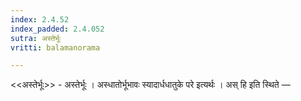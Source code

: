 ```yaml
---
index: 2.4.52
index_padded: 2.4.052
sutra: अस्तेर्भूः
vritti: balamanorama

---
```

<<अस्तेर्भूः>> - अस्तेर्भूः । अस्धातोर्भूभावः स्यादार्धधातुके परे इत्यर्थः । अस् हि इति स्थिते — 